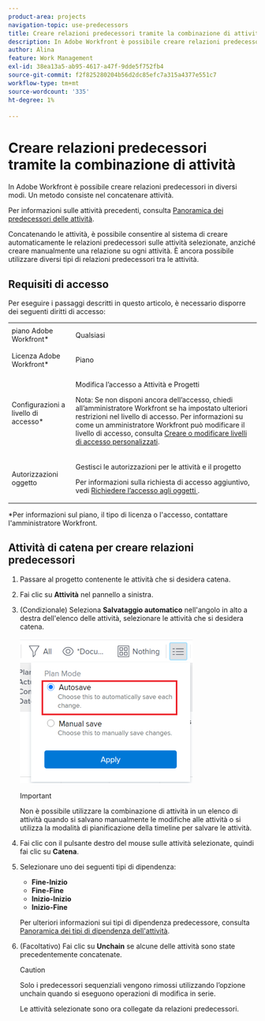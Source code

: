 ```yaml
---
product-area: projects
navigation-topic: use-predecessors
title: Creare relazioni predecessori tramite la combinazione di attività
description: In Adobe Workfront è possibile creare relazioni predecessori in diversi modi. Un metodo consiste nel concatenare attività.
author: Alina
feature: Work Management
exl-id: 38ea13a5-ab95-4617-a47f-9dde5f752fb4
source-git-commit: f2f825280204b56d2dc85efc7a315a4377e551c7
workflow-type: tm+mt
source-wordcount: '335'
ht-degree: 1%

---
```


# Creare relazioni predecessori tramite la combinazione di attività

In Adobe Workfront è possibile creare relazioni predecessori in diversi modi. Un metodo consiste nel concatenare attività.

Per informazioni sulle attività precedenti, consulta [Panoramica dei predecessori delle attività](../../../manage-work/tasks/use-prdcssrs/predecessors-overview.md).

Concatenando le attività, è possibile consentire al sistema di creare automaticamente le relazioni predecessori sulle attività selezionate, anziché creare manualmente una relazione su ogni attività. È ancora possibile utilizzare diversi tipi di relazioni predecessori tra le attività.

## Requisiti di accesso

Per eseguire i passaggi descritti in questo articolo, è necessario disporre dei seguenti diritti di accesso:

<table style="table-layout:auto"> 
 <col> 
 <col> 
 <tbody> 
  <tr> 
   <td role="rowheader">piano Adobe Workfront*</td> 
   <td> <p>Qualsiasi</p> </td> 
  </tr> 
  <tr> 
   <td role="rowheader">Licenza Adobe Workfront*</td> 
   <td> <p>Piano </p> </td> 
  </tr> 
  <tr> 
   <td role="rowheader">Configurazioni a livello di accesso*</td> 
   <td> <p>Modifica l’accesso a Attività e Progetti</p> <p>Nota: Se non disponi ancora dell’accesso, chiedi all’amministratore Workfront se ha impostato ulteriori restrizioni nel livello di accesso. Per informazioni su come un amministratore Workfront può modificare il livello di accesso, consulta <a href="../../../administration-and-setup/add-users/configure-and-grant-access/create-modify-access-levels.md" class="MCXref xref">Creare o modificare livelli di accesso personalizzati</a>.</p> </td> 
  </tr> 
  <tr> 
   <td role="rowheader">Autorizzazioni oggetto</td> 
   <td> <p>Gestisci le autorizzazioni per le attività e il progetto</p> <p>Per informazioni sulla richiesta di accesso aggiuntivo, vedi <a href="../../../workfront-basics/grant-and-request-access-to-objects/request-access.md" class="MCXref xref">Richiedere l’accesso agli oggetti </a>.</p> </td> 
  </tr> 
 </tbody> 
</table>

&#42;Per informazioni sul piano, il tipo di licenza o l&#39;accesso, contattare l&#39;amministratore Workfront.

## Attività di catena per creare relazioni predecessori

1. Passare al progetto contenente le attività che si desidera catena.
1. Fai clic su **Attività** nel pannello a sinistra.
1. (Condizionale) Seleziona **Salvataggio automatico** nell&#39;angolo in alto a destra dell&#39;elenco delle attività, selezionare le attività che si desidera catena.

   ![](assets/nwe-autosave-icon-on-highlighted-350x295.png)

   >[!IMPORTANT]
   >
   >Non è possibile utilizzare la combinazione di attività in un elenco di attività quando si salvano manualmente le modifiche alle attività o si utilizza la modalità di pianificazione della timeline per salvare le attività.

1. Fai clic con il pulsante destro del mouse sulle attività selezionate, quindi fai clic su **Catena**.
1. Selezionare uno dei seguenti tipi di dipendenza:

   * **Fine-Inizio**
   * **Fine-Fine**
   * **Inizio-Inizio**
   * **Inizio-Fine**

   Per ulteriori informazioni sui tipi di dipendenza predecessore, consulta [Panoramica dei tipi di dipendenza dell&#39;attività](../../../manage-work/tasks/use-prdcssrs/task-dependency-types.md).

1. (Facoltativo) Fai clic su **Unchain** se alcune delle attività sono state precedentemente concatenate.

   >[!CAUTION]
   >
   >Solo i predecessori sequenziali vengono rimossi utilizzando l’opzione unchain quando si eseguono operazioni di modifica in serie.

   Le attività selezionate sono ora collegate da relazioni predecessori.
